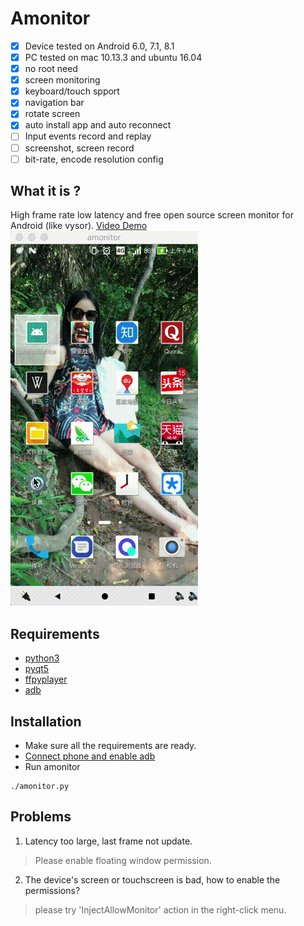 # Amonitor
- [x] Device tested on Android 6.0, 7.1, 8.1
- [x] PC tested on mac 10.13.3 and ubuntu 16.04
- [x] no root need
- [x] screen monitoring
- [x] keyboard/touch spport
- [x] navigation bar
- [x] rotate screen
- [x] auto install app and  auto reconnect
- [ ] Input events record and replay
- [ ] screenshot, screen record
- [ ] bit-rate, encode resolution config

## What it is ?
High frame rate low latency and free open source screen monitor for Android (like vysor).
[Video Demo](https://youtu.be/7b2aqHIDLZQ)
[![Demo Amonitor](https://github.com/TUSSON/Amonitor/blob/master/res/demo.gif)](https://youtu.be/7b2aqHIDLZQ)

## Requirements
- [python3](https://www.python.org/downloads/)
- [pyqt5](http://pyqt.sourceforge.net/Docs/PyQt5/installation.html)
- [ffpyplayer](http://https://matham.github.io/ffpyplayer/installation.html)
- [adb](https://developer.android.com/studio/command-line/adb.html)

## Installation
- Make sure all the requirements are ready.
- [Connect phone and enable adb](https://developer.android.com/studio/command-line/adb.html#Enabling)
- Run amonitor
```
./amonitor.py
```

## Problems
1. Latency too large, last frame not update.
> Please enable floating window permission.

2. The device's screen or touchscreen is bad, how to enable the permissions?
> please try 'InjectAllowMonitor' action in the right-click menu.
